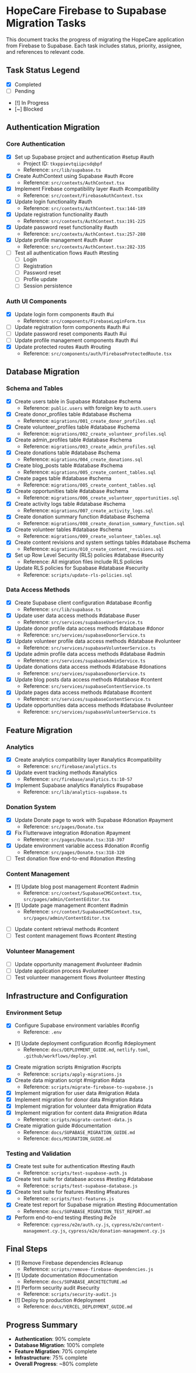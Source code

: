 # HopeCare Firebase to Supabase Migration Tasks

This document tracks the progress of migrating the HopeCare application from Firebase to Supabase. Each task includes status, priority, assignee, and references to relevant code.

## Task Status Legend
- [x] Completed
- [ ] Pending
- [!] In Progress
- [~] Blocked

## Authentication Migration

### Core Authentication
- [x] Set up Supabase project and authentication #setup #auth
  - Project ID: `tkxppievtqiipcsdqbpf`
  - Reference: `src/lib/supabase.ts`
- [x] Create AuthContext using Supabase #auth #core
  - Reference: `src/contexts/AuthContext.tsx`
- [x] Implement Firebase compatibility layer #auth #compatibility
  - Reference: `src/context/FirebaseAuthContext.tsx`
- [x] Update login functionality #auth
  - Reference: `src/contexts/AuthContext.tsx:144-189`
- [x] Update registration functionality #auth
  - Reference: `src/contexts/AuthContext.tsx:191-225`
- [x] Update password reset functionality #auth
  - Reference: `src/contexts/AuthContext.tsx:257-280`
- [x] Update profile management #auth #user
  - Reference: `src/contexts/AuthContext.tsx:282-335`
- [ ] Test all authentication flows #auth #testing
  - [ ] Login
  - [ ] Registration
  - [ ] Password reset
  - [ ] Profile update
  - [ ] Session persistence

### Auth UI Components
- [x] Update login form components #auth #ui
  - Reference: `src/components/FirebaseLoginForm.tsx`
- [ ] Update registration form components #auth #ui
- [ ] Update password reset components #auth #ui
- [ ] Update profile management components #auth #ui
- [x] Update protected routes #auth #routing
  - Reference: `src/components/auth/FirebaseProtectedRoute.tsx`

## Database Migration

### Schema and Tables
- [x] Create users table in Supabase #database #schema
  - Reference: `public.users` with foreign key to `auth.users`
- [x] Create donor_profiles table #database #schema
  - Reference: `migrations/001_create_donor_profiles.sql`
- [x] Create volunteer_profiles table #database #schema
  - Reference: `migrations/002_create_volunteer_profiles.sql`
- [x] Create admin_profiles table #database #schema
  - Reference: `migrations/003_create_admin_profiles.sql`
- [x] Create donations table #database #schema
  - Reference: `migrations/004_create_donations.sql`
- [x] Create blog_posts table #database #schema
  - Reference: `migrations/005_create_content_tables.sql`
- [x] Create pages table #database #schema
  - Reference: `migrations/005_create_content_tables.sql`
- [x] Create opportunities table #database #schema
  - Reference: `migrations/006_create_volunteer_opportunities.sql`
- [x] Create activity logs table #database #schema
  - Reference: `migrations/007_create_activity_logs.sql`
- [x] Create donation summary function #database #schema
  - Reference: `migrations/008_create_donation_summary_function.sql`
- [x] Create volunteer tables #database #schema
  - Reference: `migrations/009_create_volunteer_tables.sql`
- [x] Create content revisions and system settings tables #database #schema
  - Reference: `migrations/010_create_content_revisions.sql`
- [x] Set up Row Level Security (RLS) policies #database #security
  - Reference: All migration files include RLS policies
- [x] Update RLS policies for Supabase #database #security
  - Reference: `scripts/update-rls-policies.sql`

### Data Access Methods
- [x] Create Supabase client configuration #database #config
  - Reference: `src/lib/supabase.ts`
- [x] Update user data access methods #database #user
  - Reference: `src/services/supabaseUserService.ts`
- [x] Update donor profile data access methods #database #donor
  - Reference: `src/services/supabaseDonorService.ts`
- [x] Update volunteer profile data access methods #database #volunteer
  - Reference: `src/services/supabaseVolunteerService.ts`
- [x] Update admin profile data access methods #database #admin
  - Reference: `src/services/supabaseAdminService.ts`
- [x] Update donations data access methods #database #donations
  - Reference: `src/services/supabaseDonorService.ts`
- [x] Update blog posts data access methods #database #content
  - Reference: `src/services/supabaseContentService.ts`
- [x] Update pages data access methods #database #content
  - Reference: `src/services/supabaseContentService.ts`
- [x] Update opportunities data access methods #database #volunteer
  - Reference: `src/services/supabaseVolunteerService.ts`

## Feature Migration

### Analytics
- [x] Create analytics compatibility layer #analytics #compatibility
  - Reference: `src/firebase/analytics.ts`
- [x] Update event tracking methods #analytics
  - Reference: `src/firebase/analytics.ts:10-57`
- [x] Implement Supabase analytics #analytics #supabase
  - Reference: `src/lib/analytics-supabase.ts`

### Donation System
- [x] Update Donate page to work with Supabase #donation #payment
  - Reference: `src/pages/Donate.tsx`
- [x] Fix Flutterwave integration #donation #payment
  - Reference: `src/pages/Donate.tsx:318-397`
- [x] Update environment variable access #donation #config
  - Reference: `src/pages/Donate.tsx:318-320`
- [ ] Test donation flow end-to-end #donation #testing

### Content Management
- [!] Update blog post management #content #admin
  - Reference: `src/context/SupabaseCMSContext.tsx`, `src/pages/admin/ContentEditor.tsx`
- [!] Update page management #content #admin
  - Reference: `src/context/SupabaseCMSContext.tsx`, `src/pages/admin/ContentEditor.tsx`
- [ ] Update content retrieval methods #content
- [ ] Test content management flows #content #testing

### Volunteer Management
- [ ] Update opportunity management #volunteer #admin
- [ ] Update application process #volunteer
- [ ] Test volunteer management flows #volunteer #testing

## Infrastructure and Configuration

### Environment Setup
- [x] Configure Supabase environment variables #config
  - Reference: `.env`
- [!] Update deployment configuration #config #deployment
  - Reference: `docs/DEPLOYMENT_GUIDE.md`, `netlify.toml`, `.github/workflows/deploy.yml`
- [x] Create migration scripts #migration #scripts
  - Reference: `scripts/apply-migrations.js`
- [x] Create data migration script #migration #data
  - Reference: `scripts/migrate-firebase-to-supabase.js`
- [x] Implement migration for user data #migration #data
- [x] Implement migration for donor data #migration #data
- [x] Implement migration for volunteer data #migration #data
- [x] Implement migration for content data #migration #data
  - Reference: `scripts/migrate-content-data.js`
- [x] Create migration guide #documentation
  - Reference: `docs/SUPABASE_MIGRATION_GUIDE.md`
  - Reference: `docs/MIGRATION_GUIDE.md`

### Testing and Validation
- [x] Create test suite for authentication #testing #auth
  - Reference: `scripts/test-supabase-auth.js`
- [x] Create test suite for database access #testing #database
  - Reference: `scripts/test-supabase-database.js`
- [x] Create test suite for features #testing #features
  - Reference: `scripts/test-features.js`
- [x] Create test report for Supabase migration #testing #documentation
  - Reference: `docs/SUPABASE_MIGRATION_TEST_REPORT.md`
- [x] Perform end-to-end testing #testing #e2e
  - Reference: `cypress/e2e/auth.cy.js`, `cypress/e2e/content-management.cy.js`, `cypress/e2e/donation-management.cy.js`

## Final Steps
- [!] Remove Firebase dependencies #cleanup
  - Reference: `scripts/remove-firebase-dependencies.js`
- [!] Update documentation #documentation
  - Reference: `docs/SUPABASE_ARCHITECTURE.md`
- [!] Perform security audit #security
  - Reference: `scripts/security-audit.js`
- [!] Deploy to production #deployment
  - Reference: `docs/VERCEL_DEPLOYMENT_GUIDE.md`

## Progress Summary
- **Authentication**: 90% complete
- **Database Migration**: 100% complete
- **Feature Migration**: 70% complete
- **Infrastructure**: 75% complete
- **Overall Progress**: ~80% complete